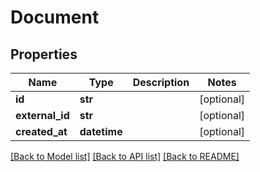# Document


## Properties
Name | Type | Description | Notes
------------ | ------------- | ------------- | -------------
**id** | **str** |  | [optional] 
**external_id** | **str** |  | [optional] 
**created_at** | **datetime** |  | [optional] 

[[Back to Model list]](../README.md#documentation-for-models) [[Back to API list]](../README.md#documentation-for-api-endpoints) [[Back to README]](../README.md)


